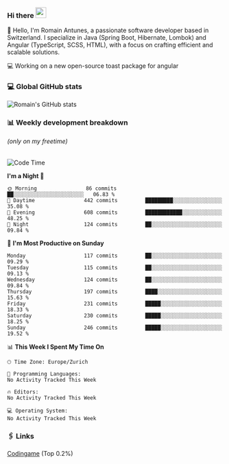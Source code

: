 ### Hi there <img src="https://media.giphy.com/media/hvRJCLFzcasrR4ia7z/giphy.gif" width="25px" height="25px">

👋 Hello, I'm Romain Antunes, a passionate software developer based in Switzerland. I specialize in Java (Spring Boot, Hibernate, Lombok) and Angular (TypeScript, SCSS, HTML), with a focus on crafting efficient and scalable solutions.

💻 Working on a new open-source toast package for angular

### 💻 Global GitHub stats
![Romain's GitHub stats](https://github-readme-streak-stats.herokuapp.com/?user=romainantunes&theme=dark)


### 📊 Weekly development breakdown 
###### *(only on my freetime)*

<!--START_SECTION:wakastats-->
![Code Time](http://img.shields.io/badge/Code%20Time-1%2C757%20hrs%206%20mins-blue)

**I'm a Night 🦉** 

```text
🌞 Morning                86 commits          ██░░░░░░░░░░░░░░░░░░░░░░░   06.83 % 
🌆 Daytime                442 commits         █████████░░░░░░░░░░░░░░░░   35.08 % 
🌃 Evening                608 commits         ████████████░░░░░░░░░░░░░   48.25 % 
🌙 Night                  124 commits         ██░░░░░░░░░░░░░░░░░░░░░░░   09.84 % 
```
📅 **I'm Most Productive on Sunday** 

```text
Monday                   117 commits         ██░░░░░░░░░░░░░░░░░░░░░░░   09.29 % 
Tuesday                  115 commits         ██░░░░░░░░░░░░░░░░░░░░░░░   09.13 % 
Wednesday                124 commits         ██░░░░░░░░░░░░░░░░░░░░░░░   09.84 % 
Thursday                 197 commits         ████░░░░░░░░░░░░░░░░░░░░░   15.63 % 
Friday                   231 commits         █████░░░░░░░░░░░░░░░░░░░░   18.33 % 
Saturday                 230 commits         █████░░░░░░░░░░░░░░░░░░░░   18.25 % 
Sunday                   246 commits         █████░░░░░░░░░░░░░░░░░░░░   19.52 % 
```


📊 **This Week I Spent My Time On** 

```text
🕑︎ Time Zone: Europe/Zurich

💬 Programming Languages: 
No Activity Tracked This Week

🔥 Editors: 
No Activity Tracked This Week

💻 Operating System: 
No Activity Tracked This Week
```


<!--END_SECTION:wakastats-->

### 🖇 Links

[Codingame](https://www.codingame.com/profile/defc3ee5279aecc1bb6114e1f994ea9b3325423) (Top 0.2%)
